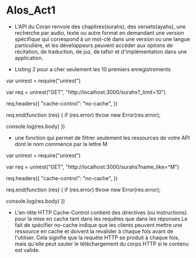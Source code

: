 # Alos_Act1

- L'API du Coran renvoie des chapitres(surahs), des versets(ayahs), une recherche par audio, texte ou autre format en demandant une version spécifique qui correspond à un mot-clé dans une version ou une langue particulière, et les développeurs peuvent accéder aux options de récitation, de traduction, de juz, de tafsir et d'implémentation dans une application.

- Listing 2 pour a cher seulement les 10 premiers enregistrements

var unirest = require("unirest")

var req = unirest("GET", "http://localhost:3000/surahs?_limit=10")

req.headers({ "cache-control": "no-cache", })

req.end(function (res) { if (res.error) throw new Error(res.error);

console.log(res.body) })
     
- une fonction qui permet de filtrer seulement les ressources de votre API dont le nom commence par la lettre M

var unirest = require("unirest")

var req = unirest("GET", "http://localhost:3000/surahs?name_like=^M")

req.headers({ "cache-control": "no-cache", })

req.end(function (res) { if (res.error) throw new Error(res.error);

console.log(res.body) })

- L'en-tête HTTP Cache-Control contient des directives (ou instructions)  pour la mise en cache tant dans les requêtes que dans les réponses
Le fait de spécifier no-cache  indique que les clients peuvent mettre une ressource  en cache et doivent la revalider à chaque fois avant de l'utiliser. Cela signifie  que la requête HTTP se produit à chaque fois, mais qu'elle peut sauter le  téléchargement du corps HTTP si le contenu est valide.
